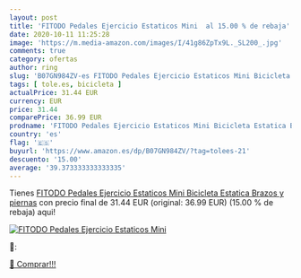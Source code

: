 ```yaml
---
layout: post
title: 'FITODO Pedales Ejercicio Estaticos Mini  al 15.00 % de rebaja'
date: 2020-10-11 11:25:28
image: 'https://m.media-amazon.com/images/I/41g86ZpTx9L._SL200_.jpg'
comments: true
category: ofertas
author: ring
slug: 'B07GN984ZV-es FITODO Pedales Ejercicio Estaticos Mini Bicicleta Estatica...'
tags: [ tole.es, bicicleta ]
actualPrice: 31.44 EUR
currency: EUR
price: 31.44
comparePrice: 36.99 EUR
prodname: 'FITODO Pedales Ejercicio Estaticos Mini Bicicleta Estatica Brazos y piernas'
country: 'es'
flag: '🇪🇸'
buyurl: 'https://www.amazon.es/dp/B07GN984ZV/?tag=tolees-21'
descuento: '15.00'
average: '39.373333333333335'
---
```


Tienes [FITODO Pedales Ejercicio Estaticos Mini Bicicleta Estatica Brazos y piernas](https://www.amazon.es/dp/B07GN984ZV/?tag=tolees-21) con precio final de  31.44 EUR (original: 36.99 EUR) (15.00 %  de rebaja) aqui!

[![FITODO Pedales Ejercicio Estaticos Mini ](https://m.media-amazon.com/images/I/41g86ZpTx9L._SL200_.jpg)](https://www.amazon.es/dp/B07GN984ZV/?tag=tolees-21)

🔎:


[🛒 Comprar!!!](https://www.amazon.es/dp/B07GN984ZV/?tag=tolees-21)

